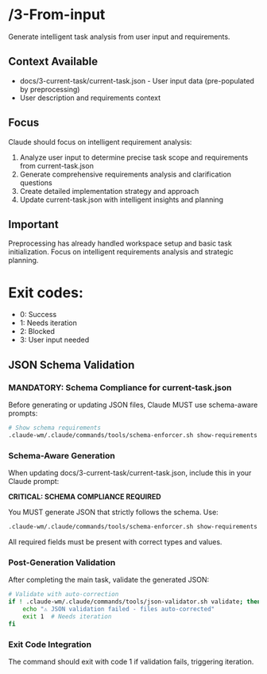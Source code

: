 # /3-From-input
Generate intelligent task analysis from user input and requirements.

## Context Available
- docs/3-current-task/current-task.json - User input data (pre-populated by preprocessing)
- User description and requirements context

## Focus
Claude should focus on intelligent requirement analysis:
1. Analyze user input to determine precise task scope and requirements from current-task.json
2. Generate comprehensive requirements analysis and clarification questions
3. Create detailed implementation strategy and approach
4. Update current-task.json with intelligent insights and planning

## Important
Preprocessing has already handled workspace setup and basic task initialization.
Focus on intelligent requirements analysis and strategic planning.

# Exit codes:
- 0: Success
- 1: Needs iteration
- 2: Blocked
- 3: User input needed
## JSON Schema Validation
<!-- JSON_SCHEMA_VALIDATION -->

### MANDATORY: Schema Compliance for current-task.json

Before generating or updating JSON files, Claude MUST use schema-aware prompts:

```bash
# Show schema requirements
.claude-wm/.claude/commands/tools/schema-enforcer.sh show-requirements current-task
```

### Schema-Aware Generation
When updating docs/3-current-task/current-task.json, include this in your Claude prompt:

**CRITICAL: SCHEMA COMPLIANCE REQUIRED**

You MUST generate JSON that strictly follows the schema. Use:
```bash
.claude-wm/.claude/commands/tools/schema-enforcer.sh show-requirements current-task
```

All required fields must be present with correct types and values.

### Post-Generation Validation
After completing the main task, validate the generated JSON:

```bash
# Validate with auto-correction
if ! .claude-wm/.claude/commands/tools/json-validator.sh validate; then
    echo "⚠ JSON validation failed - files auto-corrected"
    exit 1  # Needs iteration
fi
```

### Exit Code Integration
The command should exit with code 1 if validation fails, triggering iteration.

<!-- /JSON_SCHEMA_VALIDATION -->
